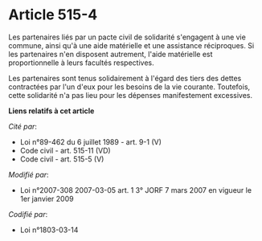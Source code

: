 # Article 515-4

Les partenaires liés par un pacte civil de solidarité s'engagent à une vie commune, ainsi qu'à une aide matérielle et une
assistance réciproques. Si les partenaires n'en disposent autrement, l'aide matérielle est proportionnelle à leurs facultés
respectives.

Les partenaires sont tenus solidairement à l'égard des tiers des dettes contractées par l'un d'eux pour les besoins de la vie
courante. Toutefois, cette solidarité n'a pas lieu pour les dépenses manifestement excessives.

**Liens relatifs à cet article**

_Cité par_:

  - Loi n°89-462 du 6 juillet 1989 - art. 9-1 (V)
  - Code civil - art. 515-11 (VD)
  - Code civil - art. 515-5 (V)

_Modifié par_:

  - Loi n°2007-308 2007-03-05 art. 1 3° JORF 7 mars 2007 en vigueur le 1er janvier 2009

_Codifié par_:

  - Loi n°1803-03-14

